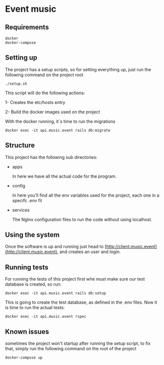 # Event music 

## Requirements

    docker
    docker-compose

## Setting up

The project has a setup scripts, so for setting everything up, just run the following command on the project root

    ./setup.sh

This script will do the following actions:

1- Creates the etc/hosts entry 

2- Build the docker images used on the project

With the docker running, it`s time to run the migrations

    docker exec -it api.music.event rails db:migrate

## Structure

This project has the following sub directories:

- apps
    
    In here we have all the actual code for the program.

-  config

    In here you'll find all the env variables used for the project, each one in a specifc .env fil

- services

    The NgInx configuration files to run the code without using localhost.

## Using the system

Once the software is up and running just head to [http://client.music.event](http://client.music.event), and creates an user and login.

## Running tests

For running the tests of this project first whe must make sure our test database is created, so run:

    docker exec -it api.music.event rails db:setup

This is going to create the test database, as defined in the .env files. Now it is time to run the actual tests:

    docker exec -it api.music.event rspec


## Known issues

sometimes the project won't startup after running the setup script, to fix that, simply run the following command on the root of the project

    docker-compose up